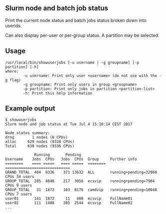 Slurm node and batch job status
-------------------------------

Print the current node status and batch jobs status broken down into userids.

Can also display per-user or per-group status.  A partition may be selected.

Usage
-----

```
/usr/local/bin/showuserjobs [-u username | -g groupname] [-p partition] [-h]
where:
        -u username: Print only user <username> (do not use with the -g flag)
        -g groupname: Print only users in group <groupname>
        -p partition: Print only jobs in partition <partition-list>
        -h: Print this help information
```

Example output
--------------

```
$ showuserjobs 
Slurm node and job status at Tue Jul 4 15:10:14 CEST 2017
 
Node states summary:
drng        1 nodes (8 CPUs)
alloc     629 nodes (9328 CPUs)
Total     630 nodes (9336 CPUs)

             Running       Pending    
Username    Jobs  CPUs   Jobs  CPUs  Group     Further info
========    ==== =====   ==== =====  ========  =============================
GRAND_TOTAL  404  9336    371 13632  ALL       running+pending=22968 CPUs 34 users
GROUP_TOTAL  285  4848    217  3056  ecsvip    running+pending=7904 CPUs 9 users
GROUP_TOTAL   31  1872    103  8176  camdvip   running+pending=10048 CPUs 7 users
user01       141  1872     11   480  ecsvip    FullName01
user02       111  1488    205  2544  ecsvip    FullName02
...
```
